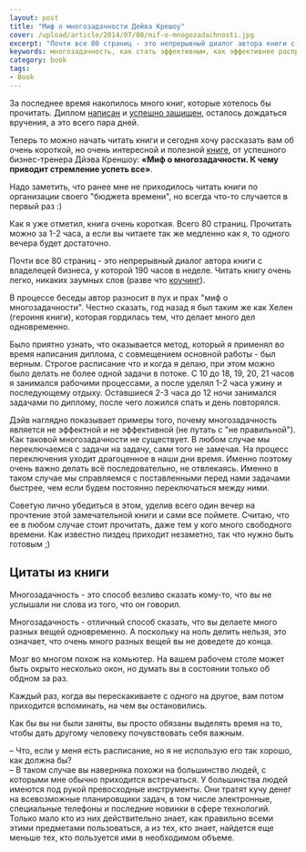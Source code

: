 ```yaml
---
layout: post
title: "Миф о многозадачности Дейва Крешоу"
cover: /upload/article/2014/07/08/mif-o-mnogozadachnosti.jpg
excerpt: "Почти все 80 страниц - это непрерывный диалог автора книги с владелецей бизнеса, которая не справляется с тем грузом ответственности, который накопился со временем."
keywords: многозадачность, как стать эффективным, как эффективнее распределять время, переключение между задачами
category: book
tags:
- Book
---
```


За последнее время накопилось много книг, которые хотелось бы прочитать. Диплом [написан](http://instagram.com/p/pqIe09xc0w) и [успешно защищен](http://instagram.com/p/prFObGxc7X), осталось дождаться вручения, а это всего пара дней.

Теперь то можно начать читать книги и сегодня хочу рассказать вам об очень короткой, но очень интересной и полезной [книге](http://www.litres.ru/deyv-krenshou/mif-o-mnogozadachnosti-k-chemu-privodit-stremlenie-uspet-vse/), от успешного бизнес-тренера Дйэва Креншоу:
**«Миф о многозадачности. К чему приводит стремление успеть все»**.

Надо заметить, что ранее мне не приходилось читать книги по организации своего "бюджета времени", но всегда что-то случается в первый раз :)

Как я уже отметил, книга очень короткая. Всего 80 страниц. Прочитать можно за 1-2 часа, а если вы читаете так же медленно как я, то одного вечера будет достаточно.

Почти все 80 страниц - это непрерывный диалог автора книги с владелецей бизнеса, у которой 190 часов в неделе. Читать книгу очень легко, никаких заумных слов (разве что [коучинг](http://ru.wikipedia.org/wiki/%D0%9A%D0%BE%D1%83%D1%87%D0%B8%D0%BD%D0%B3)).

В процессе беседы автор разносит в пух и прах "миф о многозадачности". Честно сказать, год назад я был таким же как Хелен (героиня книги), которая гордилась тем, что делает много дел одновременно.

Было приятно узнать, что оказывается метод, который я применял во время написания диплома, с совмещением основной работы - был верным. Строгое расписание что и когда я делаю, при этом можно было делать не более одной задачи в потоке.
С 10 до 18, 19, 20, 21 часов я занимался рабочими процессами, а после уделял 1-2 часа ужину и последующему отдыху. Оставшиеся 2-3 часа до 12 ночи занимался задачами по диплому, после чего ложился спать и день повторялся.

Дэйв наглядно показывает примеры того, почему многозадачность является не эффектной и не эффективной (не путать с "не правильной"). Как таковой многозадачности не существует. В любом случае мы переключаемся с задачи на задачу, сами того не замечая.
На процесс переключения уходит драгоценное в наши дни время. Именно поэтому очень важно делать всё последовательно, не отвлекаясь. Именно в таком случае мы справляемся с поставленными перед нами задачами быстрее, чем если будем постоянно переключаться между ними.

Советую лично убедиться в этом, уделив всего один вечер на прочтение этой замечательной книги и сами все поймете. Считаю, что ее в любом случае стоит прочитать, даже тем у кого много свободного времени. Как известно пиздец приходит незаметно, так что нужно быть готовым ;)

## Цитаты из книги

Многозадачность - это способ везливо сказать кому-то, что вы не услышали ни слова из того, что он говорил.

Многозадачность - отличный способ сказать, что вы делаете много разных вещей одновременно. А поскольку на ноль делить нельзя, это означает, что очень много разных вещей вы не доведете до конца.

Мозг во многом похож на комьютер. На вашем рабочем столе может быть окрыто несколько окон, но думать вы в состоянии только об обдном за раз.

Каждый раз, когда вы перескакиваете с одного на другое, вам потом приходится вспоминать, на чем вы остановились.

Как бы вы ни были заняты, вы просто обязаны выделять время на то, чтобы дать другому человеку почувствовать себя важным.

– Что, если у меня есть расписание, но я не использую его так хорошо, как должна бы? <br> – В таком случае вы наверняка похожи на большинство людей, с которыми мне обычно приходится встречаться. У большинства людей имеются под рукой превосходные инструменты. Они тратят кучу денег на всевозможные планировщики задач, в том числе электронные, специальные телефоны и последние новинки в сфере технологий. Только мало кто из них действительно знает, как правильно всеми этими предметами пользоваться, а из тех, кто знает, найдется еще меньше тех, кто пользуется ими в необходимом объеме.
